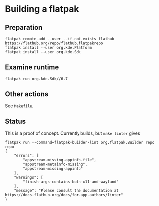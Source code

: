 # Building a flatpak

## Preparation

    flatpak remote-add --user --if-not-exists flathub https://flathub.org/repo/flathub.flatpakrepo
	flatpak install --user org.kde.Platform
	flatpak install --user org.kde.Sdk

## Examine runtime

    flatpak run org.kde.Sdk//6.7

## Other actions

See `Makefile`.

## Status

This is a proof of concept.  Currently builds, but `make linter` gives

```
flatpak run --command=flatpak-builder-lint org.flatpak.Builder repo repo
{
    "errors": [
        "appstream-missing-appinfo-file",
        "appstream-metainfo-missing",
        "appstream-missing-appinfo"
    ],
    "warnings": [
        "finish-args-contains-both-x11-and-wayland"
    ],
    "message": "Please consult the documentation at https://docs.flathub.org/docs/for-app-authors/linter"
}
```
